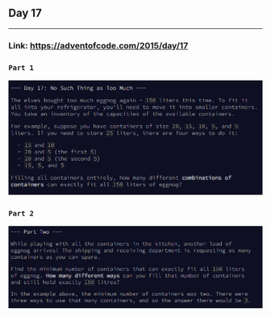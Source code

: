 ## Day 17
___

### Link: https://adventofcode.com/2015/day/17

### `Part 1`
![img.png](part1.png)

### `Part 2`
![img_1.png](part2.png)